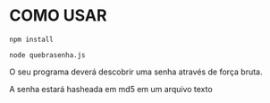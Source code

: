 # COMO USAR

``` npm install ```

``` node quebrasenha.js ```

O seu programa deverá descobrir uma senha através de força bruta.

A senha estará hasheada em md5 em um arquivo texto
